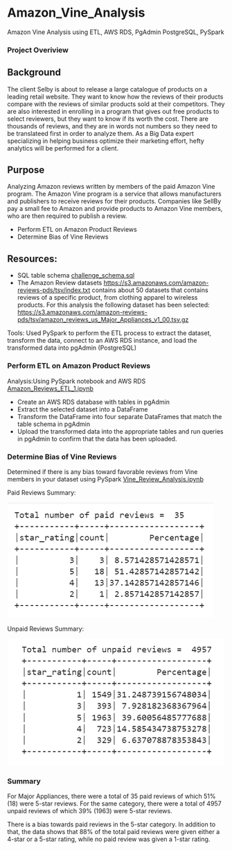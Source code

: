 # Amazon_Vine_Analysis
Amazon Vine Analysis using ETL, AWS RDS, PgAdmin PostgreSQL, PySpark

### Project Overiview

## Background


The client Selby is about to release a large catalogue of products on a leading retail website. They want to know how the reviews of their products compare with the reviews of similar products sold at their competitors. They are also interested in enrolling in a program that gives out free products to select reviewers, but they want to know if its worth the cost. 
There are thousands of reviews, and they are in words not numbers so they need to be translateed first in order to analyze them. As a Big Data expert specializing in helping business optimize their marketing effort, hefty analytics will be performed for a client.    

## Purpose

Analyzing Amazon reviews written by members of the paid Amazon Vine program. The Amazon Vine program is a service that allows manufacturers and publishers to receive reviews for their products. Companies like SellBy pay a small fee to Amazon and provide products to Amazon Vine members, who are then required to publish a review.
- Perform ETL on Amazon Product Reviews
- Determine Bias of Vine Reviews

## Resources:

- SQL table schema  [challenge_schema.sql](challenge_schema.sql)
- The Amazon Review datasets  https://s3.amazonaws.com/amazon-reviews-pds/tsv/index.txt contains about 50 datasets that contains reviews of a specific product, from clothing apparel to wireless products.  For this analysis the following dataset has been selected: https://s3.amazonaws.com/amazon-reviews-pds/tsv/amazon_reviews_us_Major_Appliances_v1_00.tsv.gz
	
Tools: Used PySpark to perform the ETL process to extract the dataset, transform the data, connect to an AWS RDS instance, and load the transformed data into pgAdmin (PostgreSQL)
	
### Perform ETL on Amazon Product Reviews

Analysis:Using PySpark notebook and AWS RDS [Amazon_Reviews_ETL_1.ipynb](Amazon_Reviews_ETL_1.ipynb)

- Create an AWS RDS database with tables in pgAdmin 
- Extract the selected dataset into a DataFrame 
- Transform the DataFrame into four separate DataFrames that match the table schema in pgAdmin 
- Upload the transformed data into the appropriate tables and run queries in pgAdmin to confirm that the data has been uploaded.


### Determine Bias of Vine Reviews

Determined if there is any bias toward favorable reviews from Vine members in your dataset using PySpark [Vine_Review_Analysis.ipynb](Vine_Review_Analysis.ipynb)

Paid Reviews Summary:

![paid_reviews_summary.PNG](paid_reviews_summary.PNG)

Unpaid Reviews Summary:

![unpaid_reviews_summary.PNG](unpaid_reviews_summary.PNG)

### Summary

For Major Appliances, there were a total of 35 paid reviews of which 51% (18) were 5-star reviews. For the same category, there were a total of 4957 unpaid reviews of which 39% (1963) were 5-star reviews. 

There is a bias towards paid reviews in the 5-star category. In addition to that, the data shows that 88% of the total paid reviews were given either a 4-star or a 5-star rating, while no paid review was given a 1-star rating.   